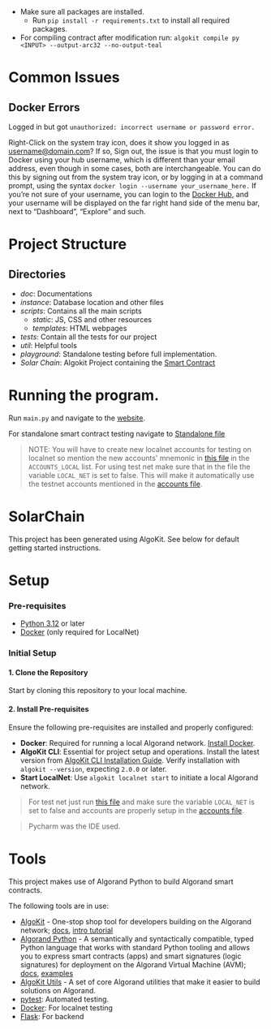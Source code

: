 - Make sure all packages are installed.
  - Run `pip install -r requirements.txt` to install all required packages.
- For compiling contract after modification run: `algokit compile py <INPUT> --output-arc32 --no-output-teal`

# Common Issues
## Docker Errors
Logged in but got `unauthorized: incorrect username or password error.`

Right-Click on the system tray icon, does it show you logged in as username@domain.com? If so, Sign out, the issue is that you must login to Docker using your hub username, which is different than your email address, even though in some cases, both are interchangeable.
You can do this by signing out from the system tray icon, or by logging in at a command prompt, using the syntax `docker login --username your_username_here.`
If you’re not sure of your username, you can login to the [Docker Hub](https://hub.docker.com/), and your username will be displayed on the far right hand side of the menu bar, next to “Dashboard”, “Explore” and such.

# Project Structure

## Directories
- *doc*: Documentations
- *instance*: Database location and other files 
- *scripts*:  Contains all the main scripts
  - *static*: JS, CSS and other resources
  - *templates*: HTML webpages
- *tests*: Contain all the tests for our project
- *util*: Helpful tools
- *playground*: Standalone testing before full implementation.
- *Solar Chain*: Algokit Project containing the [Smart Contract](SolarChain/projects/SolarChain/smart_contracts/unit_transfer/unit_contract.py)

# Running the program.
Run `main.py` and navigate to the [website](http://127.0.0.1:5000/).

For standalone smart contract testing navigate to [Standalone file](playground/asset_smart_contract_tests.py)
> NOTE: You will have to create new localnet accounts for testing on localnet so mention the new accounts' mnemonic in [this file](playground/account_constants.py) in the `ACCOUNTS_LOCAL` list.
> For using test net make sure that in the file the variable `LOCAL_NET` is set to false. This will make it automatically use the testnet accounts mentioned in the [accounts file](playground/account_constants.py).

# SolarChain

This project has been generated using AlgoKit. See below for default getting started instructions.

# Setup

### Pre-requisites

- [Python 3.12](https://www.python.org/downloads/) or later
- [Docker](https://www.docker.com/) (only required for LocalNet)

### Initial Setup

#### 1. Clone the Repository
Start by cloning this repository to your local machine.

#### 2. Install Pre-requisites
Ensure the following pre-requisites are installed and properly configured:

- **Docker**: Required for running a local Algorand network. [Install Docker](https://www.docker.com/).
- **AlgoKit CLI**: Essential for project setup and operations. Install the latest version from [AlgoKit CLI Installation Guide](https://github.com/algorandfoundation/algokit-cli#install). Verify installation with `algokit --version`, expecting `2.0.0` or later.
- **Start LocalNet**: Use `algokit localnet start` to initiate a local Algorand network.

> For test net just run [this file](playground/asset_smart_contract_tests.py) and make sure the variable `LOCAL_NET` is set to false and accounts are properly setup in the [accounts file](playground/account_constants.py).

> Pycharm was the IDE used.

# Tools

This project makes use of Algorand Python to build Algorand smart contracts.

The following tools are in use:

- [AlgoKit](https://github.com/algorandfoundation/algokit-cli) - One-stop shop tool for developers building on the Algorand network; [docs](https://github.com/algorandfoundation/algokit-cli/blob/main/docs/algokit.md), [intro tutorial](https://github.com/algorandfoundation/algokit-cli/blob/main/docs/tutorials/intro.md)
- [Algorand Python](https://github.com/algorandfoundation/puya) - A semantically and syntactically compatible, typed Python language that works with standard Python tooling and allows you to express smart contracts (apps) and smart signatures (logic signatures) for deployment on the Algorand Virtual Machine (AVM); [docs](https://github.com/algorandfoundation/puya), [examples](https://github.com/algorandfoundation/puya/tree/main/examples)
- [AlgoKit Utils](https://github.com/algorandfoundation/algokit-utils-py) - A set of core Algorand utilities that make it easier to build solutions on Algorand.
- [pytest](https://docs.pytest.org/): Automated testing.
- [Docker](https://www.docker.com/): For localnet testing
- [Flask](https://flask.palletsprojects.com/en/stable/): For backend
